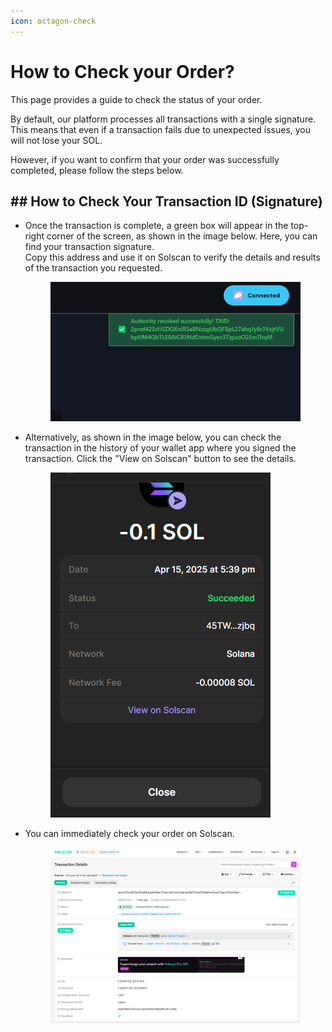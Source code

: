 ```yaml
---
icon: octagon-check
---
```


# How to Check your Order?

This page provides a guide to check the status of your order.



By default, our platform processes all transactions with a single signature. This means that even if a transaction fails due to unexpected issues, you will not lose your SOL.

However, if you want to confirm that your order was successfully completed, please follow the steps below.





## ## How to Check Your Transaction ID (Signature)



*   Once the transaction is complete, a green box will appear in the top-right corner of the screen, as shown in the image below. Here, you can find your transaction signature.
    \
    Copy this address and use it on Solscan to verify the details and results of the transaction you requested.

    <div align="left"><figure><img src="../.gitbook/assets/image (7).png" alt=""><figcaption></figcaption></figure></div>



*   Alternatively, as shown in the image below, you can check the transaction in the history of your wallet app where you signed the transaction. Click the "View on Solscan" button to see the details.

    <div align="left"><figure><img src="../.gitbook/assets/image (5).png" alt=""><figcaption></figcaption></figure></div>



*   You can immediately check your order on Solscan.

    <div align="left"><figure><img src="../.gitbook/assets/image (4).png" alt=""><figcaption></figcaption></figure></div>

## &#x20;






